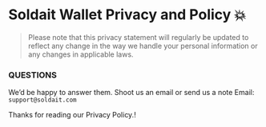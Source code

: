 # Soldait Wallet Privacy and Policy 💥

>Please note that this privacy statement will regularly be updated to reflect any change in the way we handle your personal information or any changes in applicable laws.


### QUESTIONS
We’d be happy to answer them. Shoot us an email or send us a note Email: `support@soldait.com`

Thanks for reading our Privacy Policy.!
